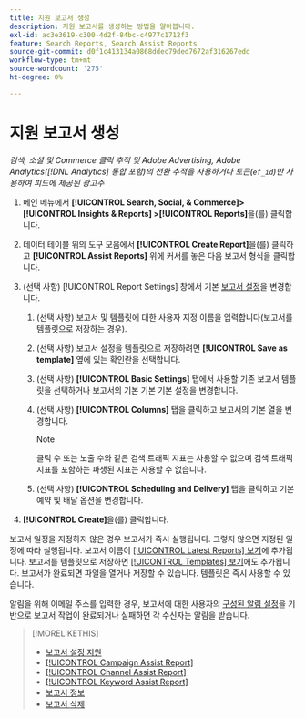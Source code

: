 ```yaml
---
title: 지원 보고서 생성
description: 지원 보고서를 생성하는 방법을 알아봅니다.
exl-id: ac3e3619-c300-4d2f-84bc-c4977c1712f3
feature: Search Reports, Search Assist Reports
source-git-commit: d0f1c413134a0868ddec79ded7672af316267edd
workflow-type: tm+mt
source-wordcount: '275'
ht-degree: 0%

---
```


# 지원 보고서 생성

*검색, 소셜 및 Commerce 클릭 추적 및 Adobe Advertising, Adobe Analytics([!DNL Analytics] 통합 포함)의 전환 추적을 사용하거나 토큰(`ef_id`)만 사용하여 피드에 제공된 광고주*

1. 메인 메뉴에서 **[!UICONTROL Search, Social, & Commerce]> [!UICONTROL Insights & Reports] >[!UICONTROL Reports]**&#x200B;을(를) 클릭합니다.

1. 데이터 테이블 위의 도구 모음에서 **[!UICONTROL Create Report]**&#x200B;을(를) 클릭하고 **[!UICONTROL Assist Reports]** 위에 커서를 놓은 다음 보고서 형식을 클릭합니다.

1. (선택 사항) [!UICONTROL Report Settings] 창에서 기본 [보고서 설정](assist-report-settings.md)을 변경합니다.

   1. (선택 사항) 보고서 및 템플릿에 대한 사용자 지정 이름을 입력합니다(보고서를 템플릿으로 저장하는 경우).

   1. (선택 사항) 보고서 설정을 템플릿으로 저장하려면 **[!UICONTROL Save as template]** 옆에 있는 확인란을 선택합니다.

   1. (선택 사항) **[!UICONTROL Basic Settings]** 탭에서 사용할 기존 보고서 템플릿을 선택하거나 보고서의 기본 기본 기본 설정을 변경합니다.

   1. (선택 사항) **[!UICONTROL Columns]** 탭을 클릭하고 보고서의 기본 열을 변경합니다.

      >[!NOTE]
      >
      >클릭 수 또는 노출 수와 같은 검색 트래픽 지표는 사용할 수 없으며 검색 트래픽 지표를 포함하는 파생된 지표는 사용할 수 없습니다.

   1. (선택 사항) **[!UICONTROL Scheduling and Delivery]** 탭을 클릭하고 기본 예약 및 배달 옵션을 변경합니다.

1. **[!UICONTROL Create]**&#x200B;을(를) 클릭합니다.

보고서 일정을 지정하지 않은 경우 보고서가 즉시 실행됩니다. 그렇지 않으면 지정된 일정에 따라 실행됩니다. 보고서 이름이 [[!UICONTROL Latest Reports] 보기](/help/search-social-commerce/reports/report-about.md)에 추가됩니다. 보고서를 템플릿으로 저장하면 [[!UICONTROL Templates] 보기](/help/search-social-commerce/reports/report-about.md)에도 추가됩니다. 보고서가 완료되면 파일을 열거나 저장할 수 있습니다. 템플릿은 즉시 사용할 수 있습니다.

알림을 위해 이메일 주소를 입력한 경우, 보고서에 대한 사용자의 [구성된 알림 설정](/help/search-social-commerce/notifications/notification-edit.md)을 기반으로 보고서 작업이 완료되거나 실패하면 각 수신자는 알림을 받습니다.

>[!MORELIKETHIS]
>
>* [보고서 설정 지원](assist-report-settings.md)
>* [[!UICONTROL Campaign Assist Report]](campaign-assist-report.md)
>* [[!UICONTROL Channel Assist Report]](channel-assist-report.md)
>* [[!UICONTROL Keyword Assist Report]](keyword-assist-report.md)
>* [보고서 정보](/help/search-social-commerce/reports/report-about.md)
>* [보고서 삭제](/help/search-social-commerce/reports/management/report-delete.md)
